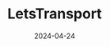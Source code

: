 ---  
layout: startup_page  
title: "LetsTransport"  
id: "letstransport.in"  
permalink: "/letstransportletstransport.in04242024/"  
website: "https://www.letstransport.in/"  
funding_round: "Series E"  
funding_amount: "$22M"  
investors: "Bertelsmann India Investments (BII), Rebright Partners, NB Ventures, ALES Global, Stride Ventures, CAC Capital"  
about: "LetsTransport is an EV aggregator providing last-mile techno-logistics solutions for intra-city deliveries. It connects businesses with a network of fragmented truckers, offering cost-efficient transportation solutions and a plug-and-play platform for various logistics scenarios. The company aims to bridge the gap in India's logistics sector."  
markets: "Logistics, Transportation, Travel"  
hq: "Bangalore, Karnataka, India"  
founded_year: "2015"  
linkedin: "https://www.linkedin.com/company/letstransport"  
twitter: "https://twitter.com/letstransport"  
instagram: ""  
facebook: "https://www.facebook.com/letstransport"  
crunchbase: "https://www.crunchbase.com/organization/letstransport"  
pitchbook: "https://pitchbook.com/profiles/company/115205-59"  

date_display: "24-Apr-2024"  
date: "2024-04-24"

# SEO Optimization  
meta_title: "LetsTransport - Series E Funding ($22M)"  
meta_description: "LetsTransport, LetsTransport is an EV aggregator providing last-mile techno-logistics solutions for intra-city deliveries. It connects businesses with a network of f..."  
meta_keywords: "LetsTransport, Logistics, Transportation, Travel, Series E funding"  
canonical_url: "https://startup.projectstartups.com/letstransportletstransport.in04242024/"  
---
